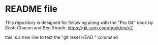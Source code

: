 # README file

This repository is designed for following along with the "Pro Git" book by Scott Chacon and Ben Straub.
https://git-scm.com/book/en/v2

this is a new line to test the "git reset HEAD <file>" command